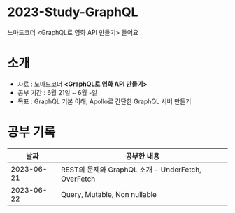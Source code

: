 # 2023-Study-GraphQL
노마드코더 <GraphQL로 영화 API 만들기> 들어요

# 소개
- 자료 : 노마드코더 **<GraphQL로 영화 API 만들기>**
- 공부 기간 : 6월 21일 ~ 6월 -일
- 목표 : GraphQL 기본 이해, Apollo로 간단한 GraphQL 서버 만들기

# 공부 기록

| 날짜         | 공부한 내용                                                        |
|------------|---------------------------------------------------------------|
| 2023-06-21 | REST의 문제와 GraphQL 소개 - UnderFetch, OverFetch                      |
| 2023-06-22 | Query, Mutable, Non nullable                      |
